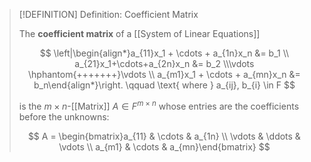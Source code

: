>[!DEFINITION] Definition: Coefficient Matrix
>
>The **coefficient matrix** of a [[System of Linear Equations]]
>
>$$
>\left|\begin{align*}a_{11}x_1 + \cdots + a_{1n}x_n &= b_1 \\ a_{21}x_1+\cdots+a_{2n}x_n &= b_2 \\\vdots \hphantom{+++++++}\vdots \\ a_{m1}x_1 + \cdots + a_{mn}x_n &= b_n\end{align*}\right. \qquad \text{ where } a_{ij}, b_{i} \in F
>$$
>
>is the $m\times n$-[[Matrix]] $A \in F^{m \times n}$ whose entries are the coefficients before the unknowns:
>
>$$
>A = \begin{bmatrix}a_{11} & \cdots & a_{1n} \\ \vdots & \ddots & \vdots \\ a_{m1} & \cdots & a_{mn}\end{bmatrix}
>$$
>